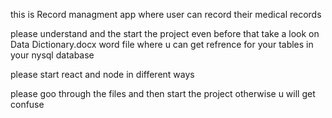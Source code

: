 this is Record managment app where user can record their medical records

please understand and the start the project even before that take a look on Data Dictionary.docx word file where u can get refrence for your tables in your nysql database 

please start react and node in different ways

please goo through the files and then start the project otherwise u will get confuse


